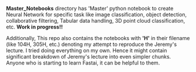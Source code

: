 **Master_Notebooks** directory has 'Master' python notebook to create Neural Network for specific task like image classification, object detection, collaborative filtering, Tabular data handling, 3D point cloud classification, etc. **Work in progress!!**

Additionally, This repo also contains the notebooks with **'H'** in their filename (like 104H, 305H, etc.) denoting my attempt to reproduce the Jeremy's lecture. I tried doing everything on my own. Hence it might contain significant breakdown of Jeremy's lecture into even simpler chunks. Anyone who is starting to learn Fastai, it can be helpful to them.
